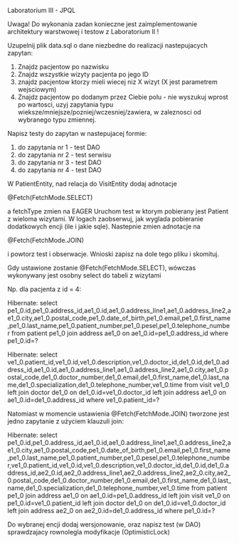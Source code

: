 ﻿Laboratorium III - JPQL

Uwaga! Do wykonania zadan konieczne jest zaimplementowanie architektury warstwowej i testow z Laboratorium II !

Uzupelnij plik data.sql o dane niezbedne do realizacji nastepujacych zapytan:
1. Znajdz pacjentow po nazwisku
2. Znajdz wszystkie wizyty pacjenta po jego ID
3. znajdz pacjentow ktorzy mieli wiecej niz X wizyt (X jest parametrem wejsciowym)
4. Znajdz pacjentow po dodanym przez Ciebie polu - nie wyszukuj wprost po wartosci, uzyj zapytania typu wieksze/mniejsze/pozniej/wczesniej/zawiera, w zaleznosci od wybranego typu zmiennej.

Napisz testy do zapytan w nastepujacej formie:
1. do zapytania nr 1  - test DAO
2. do zapytania nr 2 - test serwisu
3. do zapytania nr 3 - test DAO
4. do zapytania nr 4 - test DAO

W PatientEntity, nad relacja do VisitEntity dodaj adnotacje

@Fetch(FetchMode.SELECT)

a fetchType zmien na EAGER
Uruchom test w ktorym pobierany jest Patient z wieloma wizytami. W logach zaobserwuj, jak wyglada pobieranie dodatkowych encji (ile i jakie sqle).
Nastepnie zmien adnotacje na

@Fetch(FetchMode.JOIN)

i powtorz test i obserwacje. Wnioski zapisz na dole tego pliku i skomituj.

Gdy ustawione zostanie @Fetch(FetchMode.SELECT), wówczas wykonywany jest osobny select do tabeli z wizytami

Np. dla pacjenta z id = 4:

Hibernate: select pe1_0.id,pe1_0.address_id,ae1_0.id,ae1_0.address_line1,ae1_0.address_line2,ae1_0.city,ae1_0.postal_code,pe1_0.date_of_birth,pe1_0.email,pe1_0.first_name,pe1_0.last_name,pe1_0.patient_number,pe1_0.pesel,pe1_0.telephone_number from patient pe1_0 join address ae1_0 on ae1_0.id=pe1_0.address_id where pe1_0.id=?

Hibernate: select ve1_0.patient_id,ve1_0.id,ve1_0.description,ve1_0.doctor_id,de1_0.id,de1_0.address_id,ae1_0.id,ae1_0.address_line1,ae1_0.address_line2,ae1_0.city,ae1_0.postal_code,de1_0.doctor_number,de1_0.email,de1_0.first_name,de1_0.last_name,de1_0.specialization,de1_0.telephone_number,ve1_0.time from visit ve1_0 left join doctor de1_0 on de1_0.id=ve1_0.doctor_id left join address ae1_0 on ae1_0.id=de1_0.address_id where ve1_0.patient_id=?

Natomiast w momencie ustawienia @Fetch(FetchMode.JOIN) tworzone jest jedno zapytanie z użyciem klauzuli join:

Hibernate: select pe1_0.id,pe1_0.address_id,ae1_0.id,ae1_0.address_line1,ae1_0.address_line2,ae1_0.city,ae1_0.postal_code,pe1_0.date_of_birth,pe1_0.email,pe1_0.first_name,pe1_0.last_name,pe1_0.patient_number,pe1_0.pesel,pe1_0.telephone_number,ve1_0.patient_id,ve1_0.id,ve1_0.description,ve1_0.doctor_id,de1_0.id,de1_0.address_id,ae2_0.id,ae2_0.address_line1,ae2_0.address_line2,ae2_0.city,ae2_0.postal_code,de1_0.doctor_number,de1_0.email,de1_0.first_name,de1_0.last_name,de1_0.specialization,de1_0.telephone_number,ve1_0.time from patient pe1_0 join address ae1_0 on ae1_0.id=pe1_0.address_id left join visit ve1_0 on pe1_0.id=ve1_0.patient_id left join doctor de1_0 on de1_0.id=ve1_0.doctor_id left join address ae2_0 on ae2_0.id=de1_0.address_id where pe1_0.id=?

Do wybranej encji dodaj wersjonowanie, oraz napisz test (w DAO) sprawdzajacy rownolegla modyfikacje (OptimisticLock)
